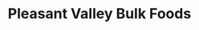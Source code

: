---
title: "Pleasant Valley Bulk Foods"
url: /princeton/pleasant-valley-bulk-foods/
shop: Supermarkt
---